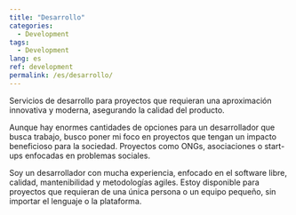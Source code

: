 ```yaml
---
title: "Desarrollo"
categories:
  - Development
tags:
  - Development
lang: es
ref: development
permalink: /es/desarrollo/
---
```


Servicios de desarrollo para proyectos que requieran una aproximación innovativa y moderna, asegurando la calidad del producto.

Aunque hay enormes cantidades de opciones para un desarrollador que busca trabajo, busco poner mi foco en proyectos que tengan un impacto beneficioso para la sociedad. Proyectos como ONGs, asociaciones o start-ups enfocadas en problemas sociales.

Soy un desarrollador con mucha experiencia, enfocado en el software libre, calidad, mantenibilidad y metodologías agiles. Estoy disponible para proyectos que requieran de una única persona o un equipo pequeño, sin importar el lenguaje o la plataforma.
